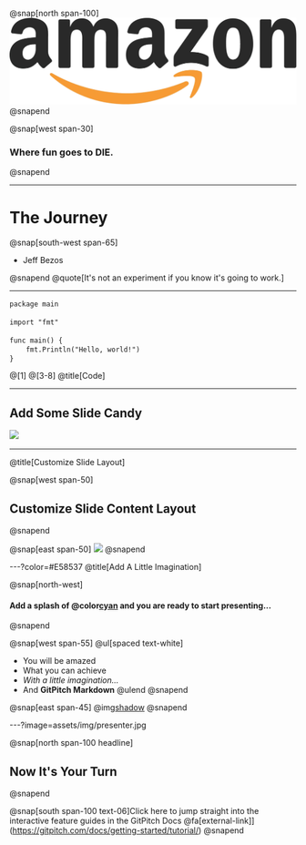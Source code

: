 @snap[north span-100]
![](assets/img/amazon.png)
@snapend

@snap[west span-30]

### Where fun goes to DIE.

@snapend

---

# The Journey

@snap[south-west span-65]

- Jeff Bezos

@snapend
@quote[It's not an experiment if you know it's going to work.]

---

```
package main

import "fmt"

func main() {
    fmt.Println("Hello, world!")
}
```

@[1]
@[3-8]
@title[Code]

---

## Add Some Slide Candy

![](assets/img/presentation.png)

---

@title[Customize Slide Layout]

@snap[west span-50]

## Customize Slide Content Layout

@snapend

@snap[east span-50]
![](assets/img/presentation.png)
@snapend

---?color=#E58537
@title[Add A Little Imagination]

@snap[north-west]

#### Add a splash of @color[cyan](**color**) and you are ready to start presenting...

@snapend

@snap[west span-55]
@ul[spaced text-white]

- You will be amazed
- What you can achieve
- _With a little imagination..._
- And **GitPitch Markdown**
  @ulend
  @snapend

@snap[east span-45]
@img[shadow](assets/img/conference.png)
@snapend

---?image=assets/img/presenter.jpg

@snap[north span-100 headline]

## Now It's Your Turn

@snapend

@snap[south span-100 text-06]Click here to jump straight into the interactive feature guides in the GitPitch Docs @fa[external-link]](https://gitpitch.com/docs/getting-started/tutorial/)
@snapend
